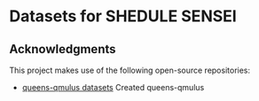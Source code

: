# Datasets for SHEDULE SENSEI
## Acknowledgments

This project makes use of the following open-source repositories:

- [queens-qmulus datasets](https://github.com/queens-qmulus/datasets)
  Created queens-qmulus

